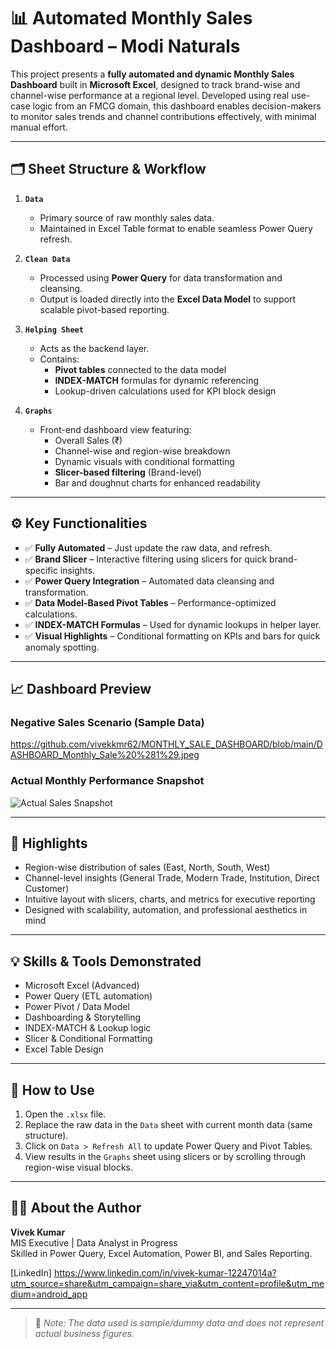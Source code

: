# 📊 Automated Monthly Sales Dashboard – Modi Naturals

This project presents a **fully automated and dynamic Monthly Sales Dashboard** built in **Microsoft Excel**, designed to track brand-wise and channel-wise performance at a regional level. Developed using real use-case logic from an FMCG domain, this dashboard enables decision-makers to monitor sales trends and channel contributions effectively, with minimal manual effort.

---

## 🗂️ Sheet Structure & Workflow

1. **`Data`**
   - Primary source of raw monthly sales data.
   - Maintained in Excel Table format to enable seamless Power Query refresh.

2. **`Clean Data`**
   - Processed using **Power Query** for data transformation and cleansing.
   - Output is loaded directly into the **Excel Data Model** to support scalable pivot-based reporting.

3. **`Helping Sheet`**
   - Acts as the backend layer.
   - Contains:
     - **Pivot tables** connected to the data model
     - **INDEX-MATCH** formulas for dynamic referencing
     - Lookup-driven calculations used for KPI block design

4. **`Graphs`**
   - Front-end dashboard view featuring:
     - Overall Sales (₹)
     - Channel-wise and region-wise breakdown
     - Dynamic visuals with conditional formatting
     - **Slicer-based filtering** (Brand-level)
     - Bar and doughnut charts for enhanced readability

---

## ⚙️ Key Functionalities

- ✅ **Fully Automated** – Just update the raw data, and refresh.
- ✅ **Brand Slicer** – Interactive filtering using slicers for quick brand-specific insights.
- ✅ **Power Query Integration** – Automated data cleansing and transformation.
- ✅ **Data Model-Based Pivot Tables** – Performance-optimized calculations.
- ✅ **INDEX-MATCH Formulas** – Used for dynamic lookups in helper layer.
- ✅ **Visual Highlights** – Conditional formatting on KPIs and bars for quick anomaly spotting.

---

## 📈 Dashboard Preview

### Negative Sales Scenario (Sample Data)
https://github.com/vivekkmr62/MONTHLY_SALE_DASHBOARD/blob/main/DASHBOARD_Monthly_Sale%20%281%29.jpeg

### Actual Monthly Performance Snapshot
![Actual Sales Snapshot](image2.png)

---

## 📌 Highlights

- Region-wise distribution of sales (East, North, South, West)
- Channel-level insights (General Trade, Modern Trade, Institution, Direct Customer)
- Intuitive layout with slicers, charts, and metrics for executive reporting
- Designed with scalability, automation, and professional aesthetics in mind

---

## 💡 Skills & Tools Demonstrated

- Microsoft Excel (Advanced)
- Power Query (ETL automation)
- Power Pivot / Data Model
- Dashboarding & Storytelling
- INDEX-MATCH & Lookup logic
- Slicer & Conditional Formatting
- Excel Table Design

---

## 🚀 How to Use

1. Open the `.xlsx` file.
2. Replace the raw data in the `Data` sheet with current month data (same structure).
3. Click on `Data > Refresh All` to update Power Query and Pivot Tables.
4. View results in the `Graphs` sheet using slicers or by scrolling through region-wise visual blocks.

---

## 🧑‍💼 About the Author

**Vivek Kumar**  
MIS Executive | Data Analyst in Progress  
Skilled in Power Query, Excel Automation, Power BI, and Sales Reporting.

[LinkedIn] https://www.linkedin.com/in/vivek-kumar-12247014a?utm_source=share&utm_campaign=share_via&utm_content=profile&utm_medium=android_app

---

> 📌 *Note: The data used is sample/dummy data and does not represent actual business figures.*